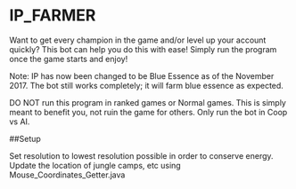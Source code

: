 # IP_FARMER

Want to get every champion in the game and/or level up your account quickly? This bot can help you do this with ease! Simply run the program once the game starts and enjoy!

Note: IP has now been changed to be Blue Essence as of the November 2017. The bot still works completely; it will farm blue essence as expected.

DO NOT run this program in ranked games or Normal games. This is simply meant to benefit you, not ruin the game for others. Only run the bot in Coop vs AI.

##Setup

Set resolution to lowest resolution possible in order to conserve energy.
Update the location of jungle camps, etc using Mouse_Coordinates_Getter.java

